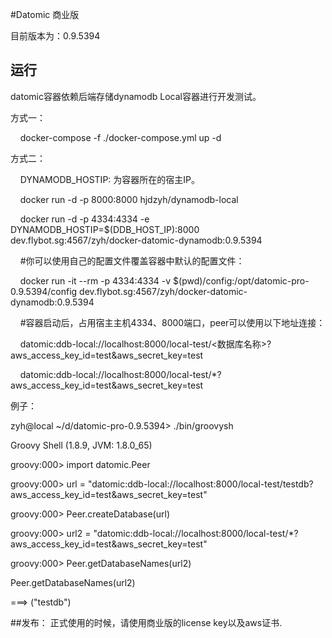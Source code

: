 
#Datomic 商业版

目前版本为：0.9.5394

## 运行

datomic容器依赖后端存储dynamodb Local容器进行开发测试。

方式一：

    docker-compose -f ./docker-compose.yml up -d

方式二：

    DYNAMODB_HOSTIP: 为容器所在的宿主IP。

    docker run -d  -p 8000:8000 hjdzyh/dynamodb-local

    docker run -d -p 4334:4334 -e DYNAMODB_HOSTIP=$(DDB_HOST_IP):8000 dev.flybot.sg:4567/zyh/docker-datomic-dynamodb:0.9.5394


    #你可以使用自己的配置文件覆盖容器中默认的配置文件：

    docker run -it --rm -p 4334:4334 -v $(pwd)/config:/opt/datomic-pro-0.9.5394/config dev.flybot.sg:4567/zyh/docker-datomic-dynamodb:0.9.5394

    #容器启动后，占用宿主主机4334、8000端口，peer可以使用以下地址连接：

    datomic:ddb-local://localhost:8000/local-test/<数据库名称>?aws_access_key_id=test&aws_secret_key=test

    datomic:ddb-local://localhost:8000/local-test/*?aws_access_key_id=test&aws_secret_key=test

例子：

zyh@local ~/d/datomic-pro-0.9.5394> ./bin/groovysh

Groovy Shell (1.8.9, JVM: 1.8.0_65)

groovy:000> import datomic.Peer

groovy:000> url = "datomic:ddb-local://localhost:8000/local-test/testdb?aws_access_key_id=test&aws_secret_key=test"

groovy:000> Peer.createDatabase(url)

groovy:000> url2 = "datomic:ddb-local://localhost:8000/local-test/*?aws_access_key_id=test&aws_secret_key=test"

groovy:000> Peer.getDatabaseNames(url2)

Peer.getDatabaseNames(url2)

===> ("testdb")

##发布：
正式使用的时候，请使用商业版的license key以及aws证书.
